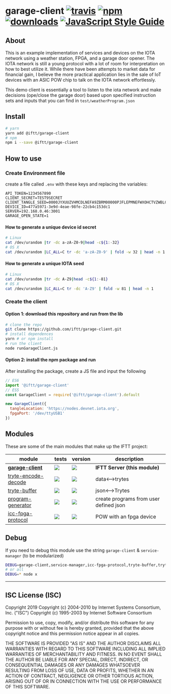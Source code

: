 # garage-client [![travis][travis-image]][travis-url] [![npm][npm-image]][npm-url] [![downloads][downloads-image]][downloads-url] [![JavaScript Style Guide](https://img.shields.io/badge/code_style-standard-brightgreen.svg)](https://standardjs.com)

[travis-image]: https://travis-ci.org/iftt/garage-client.svg?branch=master
[travis-url]: https://travis-ci.org/iftt/garage-client
[npm-image]: https://img.shields.io/npm/v/@iftt/garage-client.svg
[npm-url]: https://npmjs.org/package/@iftt/garage-client
[downloads-image]: https://img.shields.io/npm/dm/@iftt/garage-client.svg
[downloads-url]: https://www.npmjs.com/package/@iftt/garage-client

## About

This is an example implementation of services and devices on the IOTA network using a weather station, FPGA, and a garage door opener. The IOTA network is still a young protocol with a lot of room for interpretation on how to best utilize it. While there have been attempts to market data for financial gain, I believe the more practical application lies in the sale of IoT devices with an ASIC POW chip to talk on the IOTA network effortlessly.

This demo client is essentially a tool to listen to the iota network and make decisions (ope/close the garage door) based upon specified instruction sets and inputs that you can find in `test/weatherProgram.json`

## Install
```sh
# yarn
yarn add @iftt/garage-client
# npm
npm i --save @iftt/garage-client
```

## How to use

### Create Environment file
create a file called `.env` with these keys and replacing the variables:
```
API_TOKEN=1234567890
CLIENT_SECRET=TEST9SECRET
CLIENT_TANGLE_SEED=0000JYXUUZVHMCDLNEFA9ZBRM00000PJFLEPMNEFWXOHCTVZWBLCLE9HUOLYLWS9NMJDOKQMOKINXQA
DEVICE_ID=477a5971-3e9d-4eae-98fe-22cb4c153dc1
SERVER=192.168.0.46:3001
GARAGE_OPEN_STATE=1
```

#### How to generate a unique device id secret
```sh
# Linux
cat /dev/urandom |tr -dc a-zA-Z0-9|head -c${1:-32}
# OS X
cat /dev/urandom |LC_ALL=C tr -dc 'a-zA-Z0-9' | fold -w 32 | head -n 1
```

#### How to generate a unique IOTA seed
```sh
# Linux
cat /dev/urandom |tr -dc A-Z9|head -c${1:-81}
# OS X
cat /dev/urandom |LC_ALL=C tr -dc 'A-Z9' | fold -w 81 | head -n 1
```

### Create the client

#### Option 1: download this repository and run from the lib
```sh
# clone the repo
git clone https://github.com/iftt/garage-client.git
# install dependences
yarn # or npm install
# run the client
node runGarageClient.js
```

#### Option 2: install the npm package and run
After installing the package, create a JS file and input the following
```js
// ES6
import '@iftt/garage-client'
// ES5
const GarageClient = require('@iftt/garage-client').default

new GarageClient({
  tangleLocation: 'https://nodes.devnet.iota.org',
  fpgaPort: '/dev/ttyUSB1'
})
```

## Modules

These are some of the main modules that make up the IFTT project:

| module | tests | version | description |
|---|---|---|---|
| **[garage-client][garage-client]** | [![][garage-client-ti]][garage-client-tu] | [![][garage-client-ni]][garage-client-nu] | **IFTT Server (this module)**
| [tryte-encode-decode][tryte-encode-decode] | [![][tryte-encode-decode-ti]][tryte-encode-decode-tu] | [![][tryte-encode-decode-ni]][tryte-encode-decode-nu] | data<-->trytes
| [tryte-buffer][tryte-buffer] | [![][tryte-buffer-ti]][tryte-buffer-tu] | [![][tryte-buffer-ni]][tryte-buffer-nu] | json<-->Trytes
| [program-generator][program-generator] | [![][program-generator-ti]][program-generator-tu] | [![][program-generator-ni]][program-generator-nu] | create programs from user defined json
| [icc-fpga-protocol][icc-fpga-protocol] | [![][icc-fpga-protocol-ti]][icc-fpga-protocol-tu] | [![][icc-fpga-protocol-ni]][icc-fpga-protocol-nu] | POW with an fpga device

[garage-client]: https://github.com/iftt/garage-client
[garage-client-ti]: https://travis-ci.org/iftt/garage-client.svg?branch=master
[garage-client-tu]: https://travis-ci.org/iftt/garage-client
[garage-client-ni]: https://img.shields.io/npm/v/@iftt/garage-client.svg
[garage-client-nu]: https://npmjs.org/package/@iftt/garage-client

[tryte-encode-decode]: https://github.com/iftt/tryte-encode-decode
[tryte-encode-decode-ti]: https://travis-ci.org/iftt/tryte-encode-decode.svg?branch=master
[tryte-encode-decode-tu]: https://travis-ci.org/iftt/tryte-encode-decode
[tryte-encode-decode-ni]: https://img.shields.io/npm/v/@iftt/tryte-encode-decode.svg
[tryte-encode-decode-nu]: https://npmjs.org/package/@iftt/tryte-encode-decode

[tryte-buffer]: https://github.com/iftt/tryte-buffer
[tryte-buffer-ti]: https://travis-ci.org/iftt/tryte-buffer.svg?branch=master
[tryte-buffer-tu]: https://travis-ci.org/iftt/tryte-buffer
[tryte-buffer-ni]: https://img.shields.io/npm/v/@iftt/tryte-buffer.svg
[tryte-buffer-nu]: https://npmjs.org/package/@iftt/tryte-buffer

[program-generator]: https://github.com/iftt/program-generator
[program-generator-ti]: https://travis-ci.org/iftt/program-generator.svg?branch=master
[program-generator-tu]: https://travis-ci.org/iftt/program-generator
[program-generator-ni]: https://img.shields.io/npm/v/@iftt/program-generator.svg
[program-generator-nu]: https://npmjs.org/package/@iftt/program-generator

[icc-fpga-protocol]: https://github.com/iftt/icc-fpga-protocol
[icc-fpga-protocol-ti]: https://travis-ci.org/iftt/icc-fpga-protocol.svg?branch=master
[icc-fpga-protocol-tu]: https://travis-ci.org/iftt/icc-fpga-protocol
[icc-fpga-protocol-ni]: https://img.shields.io/npm/v/@iftt/icc-fpga-protocol.svg
[icc-fpga-protocol-nu]: https://npmjs.org/package/@iftt/icc-fpga-protocol


## Debug
If you need to debug this module use the string `garage-client` & `service-manager` (to be modularized)
```sh
DEBUG=garage-client,service-manager,icc-fpga-protocol,tryte-buffer,tryte-encode-decode node x
# or all
DEBUG=* node x
```
---

## ISC License (ISC)

Copyright 2019 <IFTT>
Copyright (c) 2004-2010 by Internet Systems Consortium, Inc. ("ISC")
Copyright (c) 1995-2003 by Internet Software Consortium

Permission to use, copy, modify, and/or distribute this software for any purpose with or without fee is hereby granted, provided that the above copyright notice and this permission notice appear in all copies.

THE SOFTWARE IS PROVIDED "AS IS" AND THE AUTHOR DISCLAIMS ALL WARRANTIES WITH REGARD TO THIS SOFTWARE INCLUDING ALL IMPLIED WARRANTIES OF MERCHANTABILITY AND FITNESS. IN NO EVENT SHALL THE AUTHOR BE LIABLE FOR ANY SPECIAL, DIRECT, INDIRECT, OR CONSEQUENTIAL DAMAGES OR ANY DAMAGES WHATSOEVER RESULTING FROM LOSS OF USE, DATA OR PROFITS, WHETHER IN AN ACTION OF CONTRACT, NEGLIGENCE OR OTHER TORTIOUS ACTION, ARISING OUT OF OR IN CONNECTION WITH THE USE OR PERFORMANCE OF THIS SOFTWARE.
